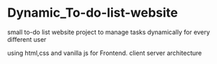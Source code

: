 # Dynamic_To-do-list-website
small to-do list website project to manage tasks dynamically for every different user

using html,css and vanilla js for Frontend.
client server architecture 
